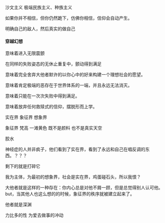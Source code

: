 沙文主义 极端民族主义、种族主义

如果你并不相信，但你仍然跪下，仿佛你相信，信仰会自动产生。

明确自己的敌人，然后真实的做自己

  

#### 穿越幻想

意味着进入无限震颤

在同样的失败姿态的无休止重复中，颤动得到满足

意味着完全舍弃大他者默许的以你心中的好来构建一个理想社会的愿望。

意味着肯定极端的恶存在于世界体系的一端，并且永远无法消灭。

意味着只能在一次次失败中得到满足。

意味着放弃任何救赎式的信仰，摆脱形而上学。





实在界 象征界 想象界

象征界 梵高 一滩黄色 既不是颜料 也不是真实天空

胶水



神经症的人并非疯子，他们看到了实在界，看到了永远和自己在唱反调的东西。？？？

剩下的就是打碎它

我为主体，为最初的想象界，社会是实在界，鸡蛋碰石头，所以我恨？



大他者就是这样的一种存在：你内心总是对他不屑一顾，但是总觉得别人认可他。but，当其他人也这么想的的时候，象征界的秩序就被建立起来了。



他者就是深渊



力比多的性 为爱去做事的冲动
